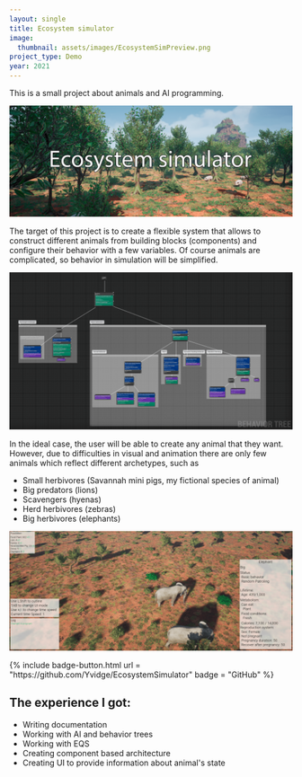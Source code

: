 ```yaml
---
layout: single
title: Ecosystem simulator
image:
  thumbnail: assets/images/EcosystemSimPreview.png
project_type: Demo
year: 2021
---
```

This is a small project about animals and AI programming.

![EcosystemSim](/assets/images/EcosystemSim.png)

The target of this project is to create a flexible system that allows to construct different animals from building blocks (components) and configure their behavior with a few variables. Of course animals are complicated, so behavior in simulation will be simplified.

![EcosystemSim](/assets/images/EcoSim02.png)

In the ideal case, the user will be able to create any animal that they want. However, due to difficulties in visual and animation there are only few animals which reflect different archetypes, such as
- Small herbivores (Savannah mini pigs, my fictional species of animal)
- Big predators (lions)
- Scavengers (hyenas)
- Herd herbivores (zebras)
- Big herbivores (elephants)

![EcosystemSim](/assets/images/EcoSim03.png)

<div class = "badge-box">
  {% include badge-button.html url = "https://github.com/Yvidge/EcosystemSimulator" badge = "GitHub" %}
</div>

## The experience I got:
- Writing documentation
- Working with AI and behavior trees
- Working with EQS
- Creating component based architecture
- Creating UI to provide information about animal's state